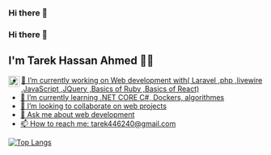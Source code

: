 ### Hi there 👋

<!--
**Tarek-Hassan/Tarek-Hassan** is a ✨ _special_ ✨ repository because its `README.md` (this file) appears on your GitHub profile.

Here are some ideas to get you started:

- 🔭 I’m currently working on ...
- 🌱 I’m currently learning ...
- 👯 I’m looking to collaborate on ...
- 🤔 I’m looking for help with ...
- 💬 Ask me about ...
- 📫 How to reach me: ...
- 😄 Pronouns: ...
- ⚡ Fun fact: ...
-->
### Hi there 👋
## I'm Tarek Hassan Ahmed 👨‍💻<a href="https://www.linkedin.com/in/tarekhassanahmed/">
  <img align="left" alt="Tarek Hassan Ahmed's LinkedIN" width="22px" src="https://raw.githubusercontent.com/peterthehan/peterthehan/master/assets/linkedin.svg" />




- 🔭 I’m currently working on Web development with( Laravel ,php ,livewire ,JavaScript ,JQuery ,Basics of Ruby ,Basics of React)
- 🌱 I’m currently learning .NET CORE C#, Dockers, algorithmes  
- 👯 I’m looking to collaborate on web projects
- 💬 Ask me about web development 
- 📫 How to reach me: tarek446240@gmail.com


[![Top Langs](https://github-readme-stats.vercel.app/api/top-langs/?username=Tarek-Hassan&layout=compact)](https://github.com/anuraghazra/github-readme-stats)


<!-- <p align="center"> <img src="https://github-readme-stats.vercel.app/api?username=Tarek-Hassan&show_icons=true&theme=gotham" alt="Tarek Hassan Ahmed" /> -->

